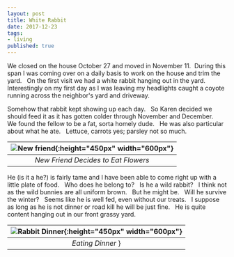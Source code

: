```yaml
---
layout: post
title: White Rabbit
date: 2017-12-23
tags:
- living
published: true
---
```


We closed on the house October 27 and moved in November 11.  &nbsp;During this span I was coming over on a daily basis to work on the house and trim the yard. &nbsp; On the first visit we had a white rabbit hanging out in the yard. &nbsp; Interestingly on my first day as I was leaving my headlights caught a coyote running across the neighbor's yard and driveway.

Somehow that rabbit kept showing up each day. &nbsp; So Karen decided we should feed it as it has gotten colder through November and December. &nbsp; We found the fellow to be a fat, sorta homely dude. &nbsp; He was also particular about what he ate. &nbsp; Lettuce, carrots yes; parsley not so much.

| ![New friend](https://user-images.githubusercontent.com/19477681/41935031-3b6cba98-793d-11e8-9aaa-665737508090.JPG){:height="450px" width="600px"} |
|:-:|
| *New Friend Decides to Eat Flowers* |

He (is it a he?) is fairly tame and I have been able to come right up with a little plate of food. &nbsp; Who does he belong to? &nbsp; Is he a wild rabbit? &nbsp; I think not as the wild bunnies are all uniform brown. &nbsp; But he might be. &nbsp; Will he survive the winter? &nbsp; Seems like he is well fed, even without our treats. &nbsp; I suppose as long as he is not dinner or road kill he will be just fine. &nbsp; He is quite content hanging out in our front grassy yard.

| ![Rabbit Dinner ](https://user-images.githubusercontent.com/19477681/41934944-f05009a2-793c-11e8-9524-d4ae5a3c537e.JPG){:height="450px" width="600px"} |
|:-:|
| *Eating Dinner* }|
